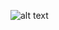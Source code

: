 ![alt text](https://assets.leetcode.com/users/images/b6f5ade4-d5b8-445e-8ee9-e16a0d4f2292_1711522213.8992066.png)